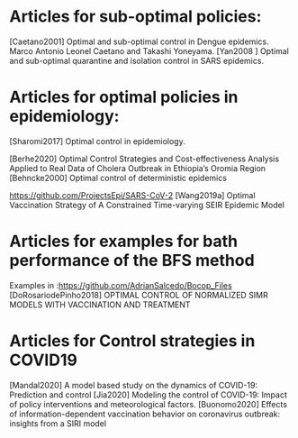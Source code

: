 Articles for sub-optimal policies:
==================================================
[Caetano2001] Optimal and sub-optimal control in Dengue epidemics. Marco Antonio Leonel Caetano and Takashi Yoneyama.
[Yan2008 ] Optimal and sub-optimal quarantine and isolation control in SARS epidemics.


Articles for optimal policies in epidemiology:
==================================================
[Sharomi2017] Optimal control in epidemiology.

[Berhe2020] Optimal Control Strategies and Cost-effectiveness Analysis Applied to Real Data of Cholera Outbreak in Ethiopia’s Oromia Region
[Behncke2000] Optimal control of deterministic epidemics

https://github.com/ProjectsEpi/SARS-CoV-2
[Wang2019a] Optimal Vaccination Strategy of A Constrained Time-varying SEIR
Epidemic Model


Articles for examples for bath performance of the BFS method
====================================================
Examples in :https://github.com/AdrianSalcedo/Bocop_Files
[DoRosariodePinho2018] OPTIMAL CONTROL OF NORMALIZED SIMR MODELS WITH VACCINATION AND TREATMENT

Articles for Control strategies in COVID19
====================================================

[Mandal2020] A model based study on the dynamics of COVID-19: Prediction and control
[Jia2020] Modeling the control of COVID-19: Impact of policy interventions and meteorological factors.
[Buonomo2020] Effects of information-dependent vaccination behavior on coronavirus outbreak: insights from a SIRI model
